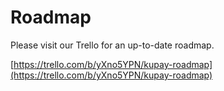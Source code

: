 # Roadmap

Please visit our Trello for an up-to-date roadmap.

[https://trello.com/b/yXno5YPN/kupay-roadmap](https://trello.com/b/yXno5YPN/kupay-roadmap)
